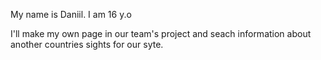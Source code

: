 My name is Daniil. I am 16 y.o

I'll make my own page in our team's project and seach information about another countries sights for our syte.
